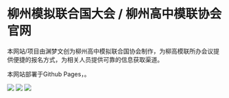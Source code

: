 # 柳州模拟联合国大会 / 柳州高中模联协会 官网

本网站/项目由渊梦文创为柳州高中模拟联合国协会制作，为柳高模联所办会议提供便捷的报名方式，为相关人员提供可靠的信息获取渠道。

本网站部署于Github Pages，<!--通过又拍云CDN进行访问加速-->。

![](https://img.shields.io/travis/aiokr/lzmun-index.svg?style=flat-square)
![](https://img.shields.io/badge/hexo-3.8.0-blue.svg?style=flat-square)
![](https://img.shields.io/badge/developer-aiokr-2EA9DF.svg?style=flat-square)